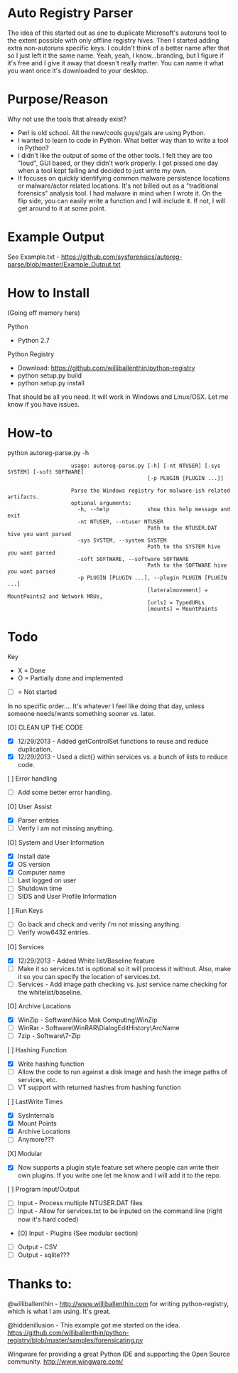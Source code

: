 Auto Registry Parser 
======================  

The idea of this started out as one to duplicate Microsoft's autoruns tool to the extent possible with only offline registry hives. Then I started adding extra non-autoruns specific keys. I couldn't think of a better name after that so I just left it the same name. Yeah, yeah, I know...branding, but I figure if it's free and I give it away that doesn't really matter. You can name it what you want once it's downloaded to your desktop.

Purpose/Reason
===============

Why not use the tools that already exist?

- Perl is old school. All the new/cools guys/gals are using Python.
- I wanted to learn to code in Python. What better way than to write a tool in Python?
- I didn't like the output of some of the other tools. I felt they are too "loud", GUI based, or they didn't work properly. I got pissed one day when a tool kept failing and decided to just write my own.
- It focuses on quickly identifying common malware persistence locations or malware/actor related locations. It's not billed out as a "traditional forensics" analysis tool. I had malware in mind when I wrote it. On the flip side, you can easily write a function and I will include it. If not, I will get around to it at some point.

Example Output
=================

See Example.txt - https://github.com/sysforensics/autoreg-parse/blob/master/Example_Output.txt

How to Install
===============

(Going off memory here)

Python

- Python 2.7

Python Registry

- Download: https://github.com/williballenthin/python-registry
- python setup.py build
- python setup.py install

That should be all you need. It will work in Windows and Linux/OSX. Let me know if you have issues.

How-to
=======

python autoreg-parse.py -h

                        usage: autoreg-parse.py [-h] [-nt NTUSER] [-sys SYSTEM] [-soft SOFTWARE]
                                                [-p PLUGIN [PLUGIN ...]]
                        
                        Parse the Windows registry for malware-ish related artifacts.
                        optional arguments:
                          -h, --help            show this help message and exit
                          -nt NTUSER, --ntuser NTUSER
                                                Path to the NTUSER.DAT hive you want parsed
                          -sys SYSTEM, --system SYSTEM
                                                Path to the SYSTEM hive you want parsed
                          -soft SOFTWARE, --software SOFTWARE
                                                Path to the SOFTWARE hive you want parsed
                          -p PLUGIN [PLUGIN ...], --plugin PLUGIN [PLUGIN ...]
                                                [lateralmovement] = MountPoints2 and Network MRUs,
                                                [urls] = TypedURLs
                                                [mounts] = MountPoints

Todo
=======
Key

- X = Done
- O = Partially done and implemented
- [ ] = Not started

In no specific order.... It's whatever I feel like doing that day, unless someone needs/wants something sooner vs. later.

[O] CLEAN UP THE CODE 

- [x] 12/29/2013 - Added getControlSet functions to reuse and reduce duplication. 
- [x] 12/29/2013 - Used a dict{} within services vs. a bunch of lists to reduce code.

[ ] Error handling

- [ ] Add some better error handling.

[O] User Assist

- [x] Parser entries
- [ ] Verify I am not missing anything.

[O] System and User Information

- [x] Install date
- [x] OS version
- [x] Computer name
- [ ] Last logged on user
- [ ] Shutdown time
- [ ] SIDS and User Profile Information

[ ] Run Keys

- [ ] Go back and check and verify i'm not missing anything. 
- [ ] Verify wow6432 entries.

[O] Services

- [x] 12/29/2013 - Added White list/Baseline feature
- [ ] Make it so services.txt is optional so it will process it without. Also, make it so you can specify the location of services.txt.
- [ ] Services - Add image path checking vs. just service name checking for the whitelist/baseline.

[O] Archive Locations

- [X] WinZip - Software\\Nico Mak Computing\\WinZip
- [ ] WinRar - Software\\WinRAR\\DialogEditHistory\\ArcName
- [ ] 7zip -   Software\\7-Zip

[ ] Hashing Function

- [X] Write hashing function
- [ ] Allow the code to run against a disk image and hash the image paths of services, etc.
- [ ] VT support with returned  hashes from hashing function

[ ] LastWrite Times

- [X] SysInternals
- [X] Mount Points
- [X] Archive Locations
- [ ] Anymore???

[X] Modular

- [X] Now supports a plugin style feature set where people can write their own plugins. If you write one let me know and I will add it to the repo.

[ ] Program Input/Output

- [ ] Input - Process multiple NTUSER.DAT files
- [ ] Input - Allow for services.txt to be inputed on the command line (right now it's hard coded)
- [O] Input - Plugins (See modular section)
- [ ] Output - CSV
- [ ] Output - sqlite???

Thanks to:
==============

@williballenthin - http://www.williballenthin.com for writing python-registry, which is what I am using. It's great.

@hiddenillusion - This example got me started on the idea. https://github.com/williballenthin/python-registry/blob/master/samples/forensicating.py

Wingware for providing a great Python IDE and supporting the Open Source community. http://www.wingware.com/

